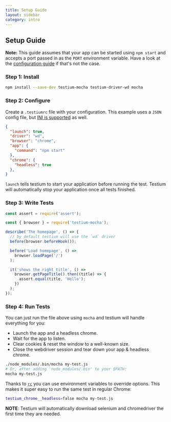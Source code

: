 ```yaml
---
title: Setup Guide
layout: sidebar
category: intro
---
```


## Setup Guide

**Note:** This guide assumes that your app can be started using `npm start`
and accepts a port passed in as the `PORT` environment variable.
Have a look at the [configuration guide](config.html#app) if that's not the case.

### Step 1: Install

```sh
npm install --save-dev testium-mocha testium-driver-wd mocha
```

### Step 2: Configure

Create a `.testiumrc` file with your configuration.
This example uses a `JSON` config file,
but [INI is supported](https://en.wikipedia.org/wiki/INI_file) as well.

```json
{
  "launch": true,
  "driver": "wd",
  "browser": "chrome",
  "app": {
    "command": "npm start"
  },
  "chrome": {
    "headless": true
  },
}

```

`launch` tells testium to start your application before running the test. Testium will automatically stop your application once all tests finished.

### Step 3: Write Tests

```js
const assert = require('assert');

const { browser } = require('testium-mocha');

describe('The homepage', () => {
  // by default testium will use the `wd` driver
  before(browser.beforeHook());

  before('Load homepage', () =>
    browser.loadPage('/')
  );

  it('shows the right title', () =>
    browser.getPageTitle().then((title) => {
      assert.equal(title, 'Hello');
    })
  );
});
```

### Step 4: Run Tests

You can just run the file above using `mocha`
and testium will handle everything for you:

* Launch the app and a headless chrome.
* Wait for the app to listen.
* Clear cookies & reset the window to a well-known size.
* Close the webdriver session and tear down your app & headless chrome.

```sh
./node_modules/.bin/mocha my-test.js
# Or, after adding 'node_modules/.bin' to your $PATH:
mocha my-test.js
```

Thanks to [`rc`](https://www.npmjs.com/package/rc) you can use environment variables to override options.
This makes it super easy to run the same test in regular Chrome:

```sh
testium_chrome__headless=false mocha my-test.js
```

**NOTE**: Testium will automatically download selenium and chromedriver the first time they are needed.
